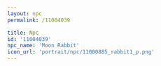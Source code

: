 ```yaml
---
layout: npc
permalink: /11004039

title: Npc
id: '11004039'
npc_name: 'Moon Rabbit'
icon_url: 'portrait/npc/11000885_rabbit1_p.png'
---
```


